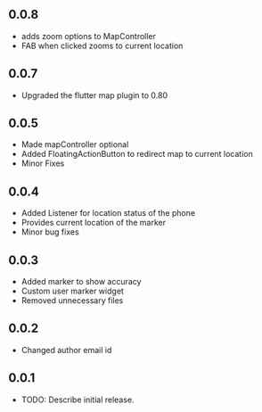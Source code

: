 ## 0.0.8

* adds zoom options to MapController
* FAB when clicked zooms to current location

## 0.0.7

* Upgraded the flutter map plugin to 0.80

## 0.0.5

* Made mapController optional
* Added FloatingActionButton to redirect map to current location
* Minor Fixes

## 0.0.4

* Added Listener for location status of the phone
* Provides current location of the marker
* Minor bug fixes

## 0.0.3

* Added marker to show accuracy
* Custom user marker widget
* Removed unnecessary files

## 0.0.2

* Changed author email id

## 0.0.1

* TODO: Describe initial release.
